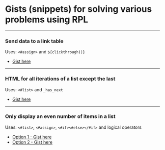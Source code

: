# Gists (snippets) for solving various problems using RPL

---
### Send data to a link table
Uses: `<#assign>` and `${clickthrough()}`
* [Gist here](https://gist.github.com/jessecookedesign/49c76c73b24c093334696636efb0b521)


---
### HTML for all iterations of a list except the last
Uses: `<#list>` and `_has_next`
* [Gist here](https://gist.github.com/jessecookedesign/dc60808c6dfa5a9e2d1d8021ce7125d9)


---
### Only display an even number of items in a list
Uses: `<#list>`, `<#assign>`, `<#if><#else></#if>` and logical operators
* [Option 1 - Gist here](https://gist.github.com/jessecookedesign/67268e9bb3ab671e9fbed42c771466d3)
* [Option 2 - Gist here](https://gist.github.com/jessecookedesign/8dfaff9177a568192fe0a0084ea66537)
